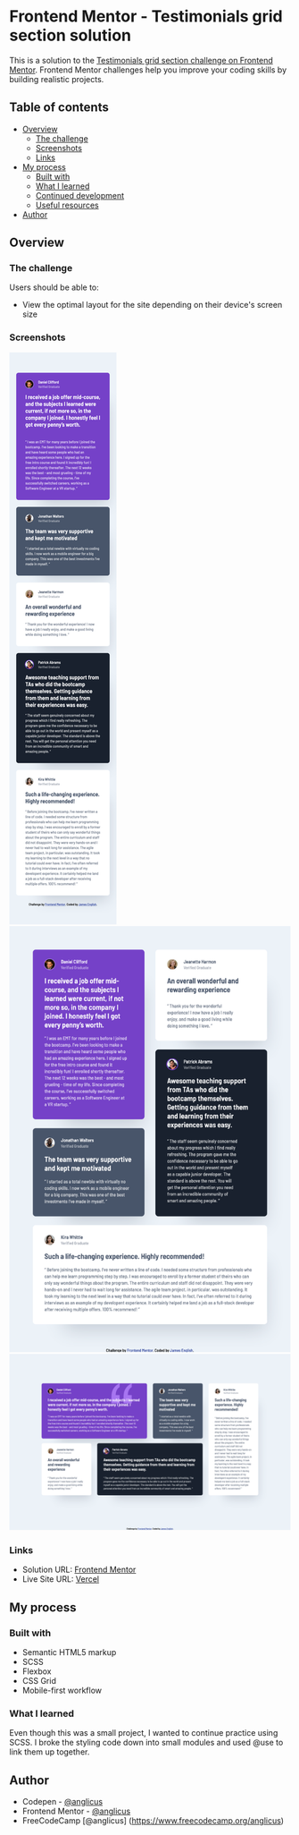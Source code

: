# Frontend Mentor - Testimonials grid section solution

This is a solution to the [Testimonials grid section challenge on Frontend Mentor](https://www.frontendmentor.io/challenges/testimonials-grid-section-Nnw6J7Un7). Frontend Mentor challenges help you improve your coding skills by building realistic projects. 

## Table of contents

- [Overview](#overview)
  - [The challenge](#the-challenge)
  - [Screenshots](#screenshots)
  - [Links](#links)
- [My process](#my-process)
  - [Built with](#built-with)
  - [What I learned](#what-i-learned)
  - [Continued development](#continued-development)
  - [Useful resources](#useful-resources)
- [Author](#author)

## Overview

### The challenge

Users should be able to:

- View the optimal layout for the site depending on their device's screen size

### Screenshots

![Mobile](./screenshot-mobile.png)
![Tablet](./screenshot-tablet.png)
![Desktop](./screenshot-desktop.png)

### Links

- Solution URL: [Frontend Mentor](https://www.frontendmentor.io/solutions/scss-css-grid-bonus-tablet-layout-bjKoZt_Ya)
- Live Site URL: [Vercel](https://fem-testimonials-grid-section-two.vercel.app/)

## My process

### Built with

- Semantic HTML5 markup
- SCSS
- Flexbox
- CSS Grid
- Mobile-first workflow

### What I learned

Even though this was a small project, I wanted to continue practice using SCSS. I broke the styling code down into small modules and used @use to link them up together.

## Author

- Codepen - [@anglicus](https://codepen.io/anglicus)
- Frontend Mentor - [@anglicus](https://www.frontendmentor.io/profile/anglicus)
- FreeCodeCamp [@anglicus] (https://www.freecodecamp.org/anglicus)
